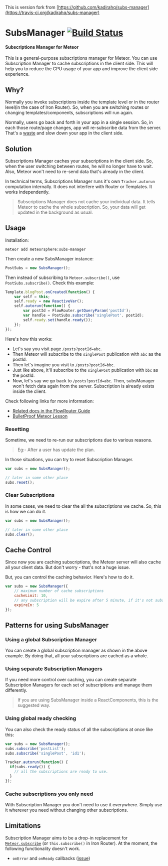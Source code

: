 This is version fork from [https://github.com/kadirahq/subs-manager](https://travis-ci.org/kadirahq/subs-manager)

# SubsManager [![Build Status](https://travis-ci.org/kadirahq/subs-manager.svg?branch=master)](https://travis-ci.org/kadirahq/subs-manager)

####  Subscriptions Manager for Meteor

This is a general-purpose subscriptions manager for Meteor. You can use Subscription Manager to cache subscriptions in the client side. This will help you to reduce the CPU usage of your app and improve the client side experience.

## Why?

Normally you invoke subscriptions inside the template level or in the router level(in the case of Iron Router). So, when you are switching routes or changing templates/components, subscriptions will run again.

Normally, users go back and forth in your app in a single session. So, in each those route/page changes, app will re-subscribe data from the server. That's a [waste](https://kadira.io/academy/reduce-bandwidth-and-cpu-waste/) and slow down your app in the client side.

## Solution

Subscriptions Manager caches your subscriptions in the client side. So, when the user switching between routes, he will no longer have to wait. Also, Meteor won't need to re-send data that's already in the client.

In technical terms, Subscriptions Manager runs it's own `Tracker.autorun` computation internally. It does not interfere with Router or Templates. It works independently.

> Subscriptions Manager does not cache your individual data. It tells Meteor to cache the whole subscription. So, your data will get updated in the background as usual.

## Usage

Installation:

~~~
meteor add meteorsphere:subs-manager
~~~

Then create a new SubsManager instance:

~~~js
PostSubs = new SubsManager();
~~~

Then instead of subscribing to `Meteor.subscribe()`, use `PostSubs.subscribe()`. Check this example:

~~~js
Template.blogPost.onCreated(function() {
    var self = this;
    self.ready = new ReactiveVar();
    self.autorun(function() {
        var postId = FlowRouter.getQueryParam('postId');
        var handle = PostSubs.subscribe('singlePost', postId);
        self.ready.set(handle.ready());
    });
});
~~~

Here's how this works:

* Let's say you visit page `/posts?postId=abc`.
* Then Meteor will subscribe to the `singlePost` publication with `abc` as the postId.
* Then let's imagine you visit to `/posts?postId=bbc`.
* Just like above, it'll subscribe to the `singlePost` publication with `bbc` as the postId.
* Now, let's say we go back to `/posts?postId=abc`. Then, subsManager won't fetch data again from the server. Subscription is already exists inside the client.

Check following links for more information:

* [Related docs in the FlowRouter Guide](https://kadira.io/academy/meteor-routing-guide/content/subscriptions-and-data-management/using-subs-manager)
* [BulletProof Meteor Lesson](https://bulletproofmeteor.com/basics/subscription-caching)

### Resetting

Sometime, we need to re-run our subscriptions due to various reasons.

> Eg:- After a user has update the plan.

In those situations, you can try to reset Subscription Manager.

~~~js
var subs = new SubsManager();

// later in some other place
subs.reset();
~~~

### Clear Subscriptions

In some cases, we need to clear the all the subscriptions we cache. So, this is how we can do it.

~~~js
var subs = new SubsManager();

// later in some other place
subs.clear();
~~~

## Cache Control

Since now you are caching subscriptions, the Meteor server will also cache all your client data. But don't worry - that's not a huge issue.

But, you can control the caching behavior. Here's how to do it.

~~~js
var subs = new SubsManager({
    // maximum number of cache subscriptions
    cacheLimit: 10,
    // any subscription will be expire after 5 minute, if it's not subscribed again
    expireIn: 5
});
~~~

## Patterns for using SubsManager

### Using a global Subscription Manager

You can create a global subscription manager as shown in the above example. By doing that, all your subscriptions are cached as a whole.

### Using separate Subscription Managers

If you need more control over caching, you can create separate Subscription Managers for each set of subscriptions and manage them differently. 

> If you are using SubsManager inside a ReactComponents, this is the suggested way.

### Using global ready checking

You can also check the ready status of all the subscriptions at once like this:

~~~js
var subs = new SubsManager();
subs.subscribe('postList');
subs.subscribe('singlePost', 'id1');

Tracker.autorun(function() {
  if(subs.ready()) {
    // all the subscriptions are ready to use.
  }
});
~~~

### Cache subscriptions you only need

With Subscription Manager you don't need to use it everywhere. Simply use it wherever you need without changing other subscriptions.

## Limitations

Subscription Manager aims to be a drop-in replacement for [`Meteor.subscribe`](http://docs.meteor.com/#meteor_subscribe) (or `this.subscribe()` in Iron Router). At the moment, the following functionality doesn't work.

* `onError` and `onReady` callbacks ([issue](https://github.com/meteorhacks/subs-manager/issues/7))
